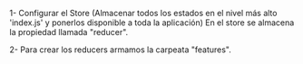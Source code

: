 <!-- Dependencias instaladas: 
npm i react-redux @reduxjs/toolkit -->


1- Configurar el Store (Almacenar todos los estados en el nivel más alto 'index.js' y ponerlos disponible a toda la aplicación)
En el store se almacena la propiedad llamada "reducer".


2- Para crear los reducers armamos la carpeata "features".
